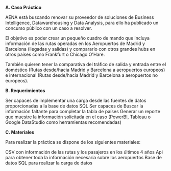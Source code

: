 **A. Caso Práctico**

AENA está buscando renovar su proveedor de soluciones de Business Intelligence, Datawarehousing y Data Analysis, para ello ha publicado un concurso público con un caso a resolver.

El objetivo es poder crear un pequeño cuadro de mando que incluya información de las rutas operadas en los Aeropuertos de Madrid y Barcelona (llegadas y salidas) y compararlo con otros grandes hubs en otros países como Frankfurt o Chicago O'Hare.

También quieren tener la comparativa del tráfico de salida y entrada entre el doméstico (Rutas desde/hacia Madrid y Barcelona a aeropuertos europeos) e internacional (Rutas desde/hacia Madrid y Barcelona a aeropuertos no europeos).

**B. Requerimientos**

Ser capaces de implementar una carga desde las fuentes de datos proporcionadas a la base de datos SQL
Ser capaces de Buscar la información faltante para completar la tabla de países
Generar un reporte que muestre la información solicitada en el caso (PowerBI, Tableau o Google DataStudio como herramientas recomendadas)

**C. Materiales**

Para realizar la práctica se dispone de los siguientes materiales:

CSV con información de las rutas y los pasajeros en los últimos 4 años
Api para obtener toda la información necesaria sobre los aeropuertos
Base de datos SQL para realizar la carga de datos
